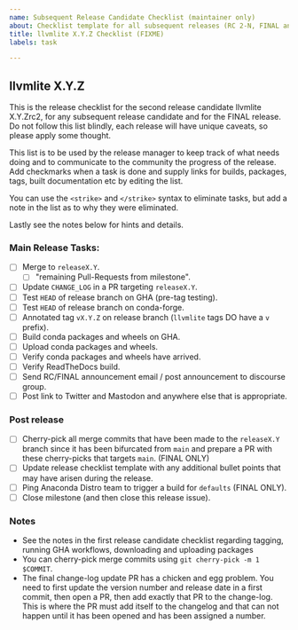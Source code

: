 ```yaml
---
name: Subsequent Release Candidate Checklist (maintainer only)
about: Checklist template for all subsequent releases (RC 2-N, FINAL and PATCH) of every series
title: llvmlite X.Y.Z Checklist (FIXME)
labels: task

---
```



## llvmlite X.Y.Z

This is the release checklist for the second release candidate llvmlite
X.Y.Zrc2, for any subsequent release candidate and for the FINAL release. Do
not follow this list blindly, each release will have unique caveats, so please
apply some thought.

This list is to be used by the release manager to keep track of what needs
doing and to communicate to the community the progress of the release. Add
checkmarks when a task is done and supply links for builds, packages, tags,
built documentation etc by editing the list.

You can use the `<strike>` and `</strike>` syntax to eliminate tasks, but add a
note in the list as to why they were eliminated.

Lastly see the notes below for hints and details.

### Main Release Tasks:

* [ ] Merge to `releaseX.Y`.
    * [ ] "remaining Pull-Requests from milestone".
* [ ] Update `CHANGE_LOG` in a PR targeting `releaseX.Y`.
* [ ] Test `HEAD` of release branch on GHA (pre-tag testing).
* [ ] Test `HEAD` of release branch on conda-forge.
* [ ] Annotated tag `vX.Y.Z` on release branch (`llvmlite` tags DO have a `v` prefix).
* [ ] Build conda packages and wheels on GHA.
* [ ] Upload conda packages and wheels.
* [ ] Verify conda packages and wheels have arrived.
* [ ] Verify ReadTheDocs build.
* [ ] Send RC/FINAL announcement email / post announcement to discourse group.
* [ ] Post link to Twitter and Mastodon and anywhere else that is appropriate.

### Post release

* [ ] Cherry-pick all merge commits that have been made to the `releaseX.Y`
      branch since it has been bifurcated from `main` and prepare a PR with
      these cherry-picks that targets `main`. (FINAL ONLY)
* [ ] Update release checklist template with any additional bullet points that
      may have arisen during the release.
* [ ] Ping Anaconda Distro team to trigger a build for `defaults` (FINAL ONLY).
* [ ] Close milestone (and then close this release issue).

### Notes

* See the notes in the first release candidate checklist regarding tagging,
  running GHA workflows, downloading and uploading packages
* You can cherry-pick merge commits using `git cherry-pick -m 1 $COMMIT`.
* The final change-log update PR has a chicken and egg problem. You need to
  first update the version number and release date in a first commit, then open
  a PR, then add exactly that PR to the change-log. This is where the PR must
  add itself to the changelog and that can not happen until it has been opened
  and has been assigned a number.
